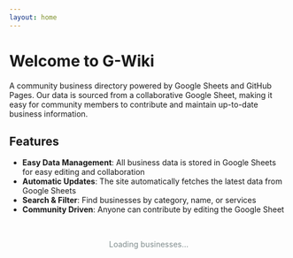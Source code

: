 ```yaml
---
layout: home
---
```


# Welcome to G-Wiki

A community business directory powered by Google Sheets and GitHub Pages. Our data is sourced from a collaborative Google Sheet, making it easy for community members to contribute and maintain up-to-date business information.

## Features

- **Easy Data Management**: All business data is stored in Google Sheets for easy editing and collaboration
- **Automatic Updates**: The site automatically fetches the latest data from Google Sheets
- **Search & Filter**: Find businesses by category, name, or services
- **Community Driven**: Anyone can contribute by editing the Google Sheet

<div id="businesses-container">
  <div class="loading">Loading businesses...</div>
</div>

<script>
// Fetch businesses from Google Sheets
async function loadBusinesses() {
  const container = document.getElementById('businesses-container');
  
  try {
    console.log('Fetching businesses from /api/businesses.json');
    const response = await fetch('/api/businesses.json');
    
    console.log('Response status:', response.status);
    console.log('Response ok:', response.ok);
    
    if (!response.ok) {
      throw new Error(`HTTP ${response.status}: ${response.statusText}`);
    }
    
    const data = await response.json();
    console.log('Data received:', data);
    
    if (!data.businesses) {
      throw new Error('No businesses property in response');
    }
    
    displayBusinesses(data.businesses);
  } catch (error) {
    console.error('Error loading businesses:', error);
    container.innerHTML = 
      `<p>Error loading businesses: ${error.message}. Please try again later.</p>
       <p><small>Check the browser console for more details.</small></p>`;
  }
}

function displayBusinesses(businesses) {
  const container = document.getElementById('businesses-container');
  
  console.log('Displaying businesses:', businesses);
  
  if (!businesses || businesses.length === 0) {
    container.innerHTML = '<p>No businesses found.</p>';
    return;
  }
  
  const html = businesses.map(business => `
    <div class="business-card">
      <h3><a href="/business/${business.slug}/">${business.name}</a></h3>
      <p class="category">${business.category}</p>
      <p class="description">${business.description}</p>
      <div class="contact-info">
        ${business.phone ? `<span class="phone">📞 ${business.phone}</span>` : ''}
        ${business.website ? `<a href="${business.website}" target="_blank">🌐 Website</a>` : ''}
      </div>
    </div>
  `).join('');
  
  container.innerHTML = html;
  console.log('Businesses displayed successfully');
}

// Load businesses when page loads
document.addEventListener('DOMContentLoaded', function() {
  console.log('DOM loaded, loading businesses...');
  loadBusinesses();
});
</script>

<style>
.business-card {
  border: 1px solid #ddd;
  border-radius: 8px;
  padding: 1rem;
  margin: 1rem 0;
  background: #f9f9f9;
}

.business-card h3 {
  margin-top: 0;
  color: #2c3e50;
}

.business-card .category {
  color: #7f8c8d;
  font-size: 0.9rem;
  margin: 0.5rem 0;
}

.contact-info {
  margin-top: 1rem;
}

.contact-info span, .contact-info a {
  margin-right: 1rem;
  font-size: 0.9rem;
}

.loading {
  text-align: center;
  padding: 2rem;
  color: #7f8c8d;
}
</style>
